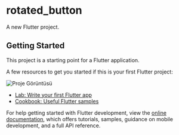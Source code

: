# rotated_button

A new Flutter project.

## Getting Started

This project is a starting point for a Flutter application.

A few resources to get you started if this is your first Flutter project:

![Proje Görüntüsü]([https://example.com/path/to/your/gif.gif](https://media4.giphy.com/media/v1.Y2lkPTc5MGI3NjExZHoxZTBmMzgzaHo5a2dxOHh3cjd6a2drczhldjNkeGc1eXR2OGY4bCZlcD12MV9pbnRlcm5hbF9naWZfYnlfaWQmY3Q9Zw/AOBaNRmnQbdscujEby/giphy.gif))


- [Lab: Write your first Flutter app](https://docs.flutter.dev/get-started/codelab)
- [Cookbook: Useful Flutter samples](https://docs.flutter.dev/cookbook)

For help getting started with Flutter development, view the
[online documentation](https://docs.flutter.dev/), which offers tutorials,
samples, guidance on mobile development, and a full API reference.

